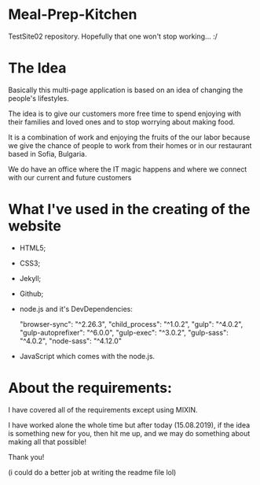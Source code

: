 # Meal-Prep-Kitchen
TestSite02 repository. Hopefully that one won't stop working... :/


# The Idea 

Basically this multi-page application is based on an idea of changing the people's lifestyles.

The idea is to give our customers more free time to spend enjoying with their families and loved ones and to stop worrying about making food.

It is a combination of work and enjoying the fruits of the our labor because we give the chance of people to work from their homes or in our restaurant based in Sofia, Bulgaria.

We do have an office where the IT magic happens and where we connect with our current and future customers

# What I've used in the creating of the website

 - HTML5;
 - CSS3;
 - Jekyll;
 - Github;
 - node.js and it's DevDependencies: 
 
    "browser-sync": "^2.26.3",
    "child_process": "^1.0.2",
    "gulp": "^4.0.2",
    "gulp-autoprefixer": "^6.0.0",
    "gulp-exec": "^3.0.2",
    "gulp-sass": "^4.0.2",
    "node-sass": "^4.12.0"

 - JavaScript which comes with the node.js.

# About the requirements:

I have covered all of the requirements except using MIXIN.

I have worked alone the whole time but after today (15.08.2019), if the idea is something new for you, then hit me up, and we may do something about making all that possible!


Thank you! 

(i could do a better job at writing the readme file lol)
